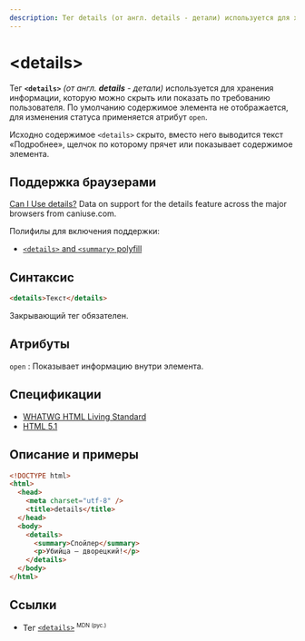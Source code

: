 ```yaml
---
description: Тег details (от англ. details - детали) используется для хранения информации, которую можно скрыть или показать по требованию пользователя
---
```


# &lt;details&gt;

Тег **`<details>`** _(от англ. **details** - детали)_ используется для хранения информации, которую можно скрыть или показать по требованию пользователя. По умолчанию содержимое элемента не отображается, для изменения статуса применяется атрибут `open`.

Исходно содержимое `<details>` скрыто, вместо него выводится текст «Подробнее», щелчок по которому прячет или показывает содержимое элемента.

## Поддержка браузерами

<p class="ciu_embed" data-feature="details" data-periods="future_1,current,past_1,past_2">
  <a href="http://caniuse.com/#feat=details">Can I Use details?</a> Data on support for the details feature across the major browsers from caniuse.com.
</p>

Полифилы для включения поддержки:

- [`<details>` and `<summary>` polyfill](https://github.com/Modernizr/Modernizr/wiki/HTML5-Cross-Browser-Polyfills#details-and-summary)

## Синтаксис

```html
<details>Текст</details>
```

Закрывающий тег обязателен.

## Атрибуты

`open`
: Показывает информацию внутри элемента.

## Спецификации

- [WHATWG HTML Living Standard](https://html.spec.whatwg.org/multipage/forms.html#the-details-element)
- [HTML 5.1](https://www.w3.org/TR/2016/REC-html51-20161101/semantics.html#the-details-element)

## Описание и примеры

```html
<!DOCTYPE html>
<html>
  <head>
    <meta charset="utf-8" />
    <title>details</title>
  </head>
  <body>
    <details>
      <summary>Спойлер</summary>
      <p>Убийца — дворецкий!</p>
    </details>
  </body>
</html>
```

## Ссылки

- Тег [`<details>`](https://developer.mozilla.org/ru/docs/Web/HTML/Element/details) <sup><small>MDN (рус.)</small></sup>
